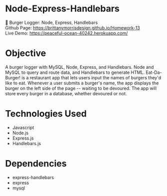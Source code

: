 # Node-Express-Handlebars
🍔 Burger Logger: Node, Express, Handlebars </br>
Github Page: https://brittanymorrisdesign.github.io/Homework-13 </br>
Live Demo: https://peaceful-ocean-40242.herokuapp.com/

# Objective
A burger logger with MySQL, Node, Express, and Handlebars. Node and MySQL to query and route data, and Handlebars to generate HTML. Eat-Da-Burger! is a restaurant app that lets users input the names of burgers they'd like to eat. Whenever a user submits a burger's name, the app displays the burger on the left side of the page -- waiting to be devoured. The app will store every burger in a database, whether devoured or not.

# Technologies Used
* Javascript
* Node.js
* Express.js
* Handlebars.js

# Dependencies
* express-handlebars
* express
* mysql
